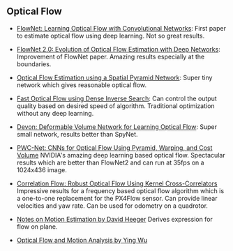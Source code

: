 ## Optical Flow
- [FlowNet: Learning Optical Flow with Convolutional Networks](https://arxiv.org/abs/1504.06852): First paper to estimate optical flow using deep learning. Not so great results.

- [FlowNet 2.0: Evolution of Optical Flow Estimation with Deep Networks](https://arxiv.org/abs/1612.01925):  Improvement of FlowNet paper. Amazing results especially at the boundaries.

- [Optical Flow Estimation using a Spatial Pyramid Network](https://arxiv.org/abs/1611.00850): Super tiny network which gives reasonable optical flow.

- [Fast Optical Flow using Dense Inverse Search](https://arxiv.org/abs/1704.07813): Can control the output quality based on desired speed of algorithm. Traditional optimization without any deep learning.

- [Devon: Deformable Volume Network for Learning Optical Flow](https://arxiv.org/abs/1802.07351): Super small network, results better than SpyNet.

- [PWC-Net: CNNs for Optical Flow Using Pyramid, Warping, and Cost Volume](https://arxiv.org/abs/1709.02371) NVIDIA's amazing deep learning based optical flow. Spectacular results which are better than FlowNet2 and can run at 35fps on a 1024x436 image.
- [Correlation Flow: Robust Optical Flow Using Kernel Cross-Correlators](https://arxiv.org/abs/1802.07078) Impressive results for a frequency based optical flow algorithm which is a one-to-one replacement for the PX4Flow sensor. Can provide linear velocities and yaw rate. Can be used for odometry on a quadrotor.

- [Notes on Motion Estimation by David Heeger](http://www.cns.nyu.edu/~david/handouts/motion.pdf) Derives expression for flow on plane.

- [Optical Flow and Motion Analysis by Ying Wu](http://www.ece.northwestern.edu/~yingwu/teaching/EECS432/Notes/optical_flow.pdf) 
